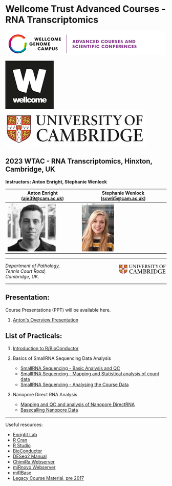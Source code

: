 Wellcome Trust Advanced Courses - RNA Transcriptomics
===============================
![WTAC](/images/acsc_logo.png)

![Wellcome](/images/wellcome_logo.png)
![Cambridge](/images/cambridge.jpg)

2023 WTAC - RNA Transcriptomics, Hinxton, Cambridge, UK
-------------------------------------------------------------------

**Instructors: Anton Enright, Stephanie Wenlock**

|Anton Enright (aje39@cam.ac.uk) | Stephanie Wenlock (scw65@cam.ac.uk)|
|---------------------------|------------------------------------|
|<img src="../images/anton.jpg" height="150">|<img src="../images/steph.png" height="150">|

***

<img src="../images/cambridge.jpg" align="right" width="150">

_Department of Pathology,  
Tennis Court Road,  
Cambridge, UK._  

***

Presentation:
------------
Course Presentations (PPT) will be available here.

1. [Anton's Overview Presentation](WTAC_RNA_TRANSCRIPTOMICS_2023.pdf)


List of Practicals:
------------------

1. [Introduction to R/BioConductor](Intro_R/Intro_R_Practical.md)

2. Basics of SmallRNA Sequencing Data Analysis
   * [SmallRNA Sequencing - Basic Analysis and QC](small_RNA_seq/Practical_1/Practical_1.md)
   * [SmallRNA Sequencing - Mapping and Statistical analysis of count data](small_RNA_seq/Practical_2/Practical_2.md)
   * [SmallRNA Sequencing - Analysing the Course Data](course_smallrna_seq/course_smallrna.md)

3. Nanopore Direct RNA Analysis
   * [Mapping and QC and analysis of Nanopore DirectRNA ](nanopore_directRNA/nanopore_drna_seq.md)
   * [Basecalling Nanopore Data]()

<!--
6.  [MicroRNA Target Analysis using mRNASeq and smallRNA Seq combined](Sylamer_microRNA_targets)

7.  [_de novo_ prediction of microRNAs from sequencing data](mirnovo)
-->

***

Useful resources:

* [Enright Lab](https://www.path.cam.ac.uk/directory/anton-enright)
* [R Cran](https://cran.r-project.org/)
* [R Studio](http://www.rstudio.com/)
* [BioConductor](http://www.bioconductor.org)
* [DESeq2 Manual](http://bioconductor.org/packages/release/bioc/html/DESeq2.html)
* [ChimiRa Webserver](http://wwwdev.ebi.ac.uk/enright-dev/chimira/)
* [miRnovo Webserver](http://wwwdev.ebi.ac.uk/enright-dev/mirnovo/)
* [miRBase](http://www.mirbase.org)
* [Legacy Course Material, pre 2017](http://wwwdev.ebi.ac.uk/enright-srv/courses)
